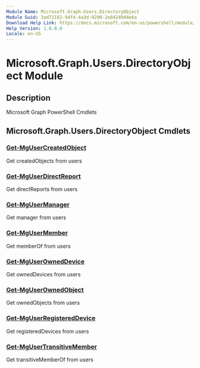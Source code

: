```yaml
---
Module Name: Microsoft.Graph.Users.DirectoryObject
Module Guid: 3ad71182-94f4-4a3d-9290-2e84249d4e6a
Download Help Link: https://docs.microsoft.com/en-us/powershell/module/microsoft.graph.users.directoryobject
Help Version: 1.0.0.0
Locale: en-US
---
```


# Microsoft.Graph.Users.DirectoryObject Module
## Description
Microsoft Graph PowerShell Cmdlets

## Microsoft.Graph.Users.DirectoryObject Cmdlets
### [Get-MgUserCreatedObject](Get-MgUserCreatedObject.md)
Get createdObjects from users

### [Get-MgUserDirectReport](Get-MgUserDirectReport.md)
Get directReports from users

### [Get-MgUserManager](Get-MgUserManager.md)
Get manager from users

### [Get-MgUserMember](Get-MgUserMember.md)
Get memberOf from users

### [Get-MgUserOwnedDevice](Get-MgUserOwnedDevice.md)
Get ownedDevices from users

### [Get-MgUserOwnedObject](Get-MgUserOwnedObject.md)
Get ownedObjects from users

### [Get-MgUserRegisteredDevice](Get-MgUserRegisteredDevice.md)
Get registeredDevices from users

### [Get-MgUserTransitiveMember](Get-MgUserTransitiveMember.md)
Get transitiveMemberOf from users

